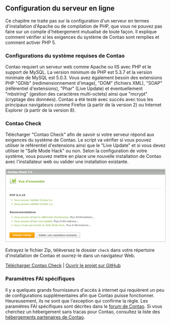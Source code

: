 ## Configuration du serveur en ligne

Ce chapitre ne traite pas sur la configuration d'un serveur en termes 
d'installation d'Apache ou de compilation de PHP, que vous ne pouvez pas faire 
sur un compte d'hébergement mutualisé de toute façon. Il explique comment 
vérifier si les exigences du système de Contao sont remplies et comment 
activer PHP 5.


### Configurations du système requises de Contao

Contao requiert un serveur web comme Apache ou IIS avec PHP et le support de 
MySQL. La version minimum de PHP est 5.3.7 et la version minimale de MySQL est 
5.0.3. Vous avez également besoin des extensions PHP "GDlib" (redimensionnement
d'image), "DOM" (fichiers XML), "SOAP" (référentiel d'extensions), "Phar"
(Live Update) et éventuellement "mbstring" (gestion des caractères multi-octets) 
ainsi que "mcrypt" (cryptage des données). Contao a été testé avec succès avec 
tous les principaux navigateurs comme Firefox (à partir de la version 2) ou 
Internet Explorer (à partir de la version 8).


### Contao Check

Télécharger "Contao Check" afin de savoir si votre serveur répond aux exigences
du système de Contao. Le script va vérifier si vous pouvez utiliser le 
référentiel d'extensions ainsi que le "Live Update" et si vous devez utiliser le 
"Safe Mode Hack" ou non. Selon la configuration de votre système, vous pouvez 
mettre en place une nouvelle installation de Contao avec l'installateur web ou 
valider une installation existante.

![](images/contao-check-fr.jpg?raw=true)

Extrayez le fichier Zip, téléversez le dossier `check` dans votre répertoire 
d'installation de Contao et ouvrez-le dans un navigateur Web.

[Télécharger Contao Check][8] | [Ouvrir le projet sur GitHub][9]


### Paramètres FAI spécifiques

Il y a quelques grands fournisseurs d'accès à internet qui requièrent un peu de 
configurations supplémentaires afin que Contao puisse fonctionner. Heureusement, 
ils ne sont que l'exception qui confirme la règle. Les paramètres FAI 
spécifiques sont décrites dans le [forum de Contao][10]. Si vous cherchez un 
hébergement sans tracas pour Contao, consultez la liste des [hébergements 
partenaires de Contao][11].


[8]: https://github.com/contao/check/zipball/master
[9]: https://github.com/contao/check
[10]: https://community.contao.org/en/
[11]: https://contao.org/en/partners.html?search=services&for=partner_hosting